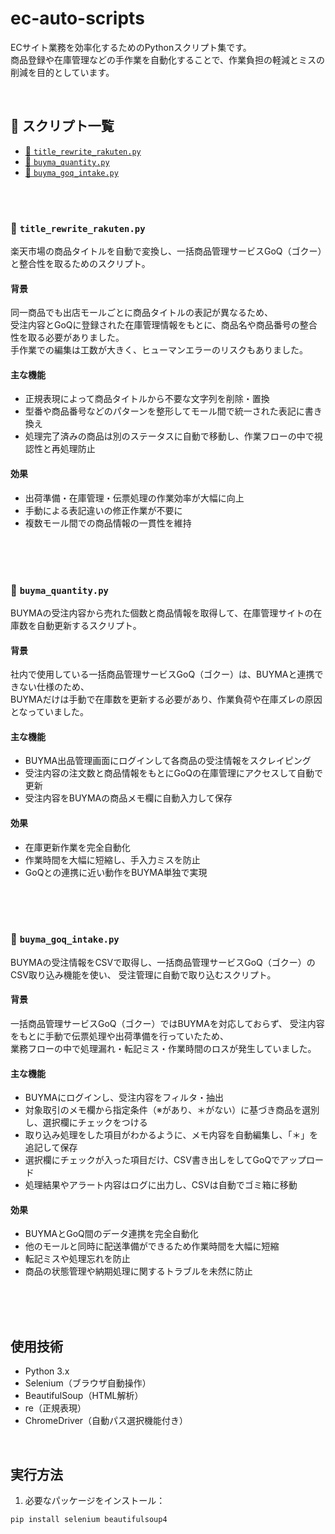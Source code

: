 # ec-auto-scripts

ECサイト業務を効率化するためのPythonスクリプト集です。  
商品登録や在庫管理などの手作業を自動化することで、作業負担の軽減とミスの削減を目的としています。

<br>

## 📄 スクリプト一覧

- [🔸 `title_rewrite_rakuten.py`](#-title_rewrite_rakutenpy)
- [🔸 `buyma_quantity.py`](#-buyma_quantitypy)
- [🔸 `buyma_goq_intake.py`](#-buyma_goq_intakepy)

<br><br>

### 🔸 `title_rewrite_rakuten.py`  
楽天市場の商品タイトルを自動で変換し、一括商品管理サービスGoQ（ゴクー）と整合性を取るためのスクリプト。

#### 背景

同一商品でも出店モールごとに商品タイトルの表記が異なるため、  
受注内容とGoQに登録された在庫管理情報をもとに、商品名や商品番号の整合性を取る必要がありました。  
手作業での編集は工数が大きく、ヒューマンエラーのリスクもありました。

#### 主な機能

- 正規表現によって商品タイトルから不要な文字列を削除・置換  
- 型番や商品番号などのパターンを整形してモール間で統一された表記に書き換え  
- 処理完了済みの商品は別のステータスに自動で移動し、作業フローの中で視認性と再処理防止  

#### 効果

- 出荷準備・在庫管理・伝票処理の作業効率が大幅に向上  
- 手動による表記違いの修正作業が不要に  
- 複数モール間での商品情報の一貫性を維持  

<br><br><br>



### 🔸 `buyma_quantity.py`  
BUYMAの受注内容から売れた個数と商品情報を取得して、在庫管理サイトの在庫数を自動更新するスクリプト。

#### 背景

社内で使用している一括商品管理サービスGoQ（ゴクー）は、BUYMAと連携できない仕様のため、  
BUYMAだけは手動で在庫数を更新する必要があり、作業負荷や在庫ズレの原因となっていました。

#### 主な機能

- BUYMA出品管理画面にログインして各商品の受注情報をスクレイピング 
- 受注内容の注文数と商品情報をもとにGoQの在庫管理にアクセスして自動で更新
- 受注内容をBUYMAの商品メモ欄に自動入力して保存

#### 効果

- 在庫更新作業を完全自動化  
- 作業時間を大幅に短縮し、手入力ミスを防止  
- GoQとの連携に近い動作をBUYMA単独で実現  

<br><br><br>



### 🔸 `buyma_goq_intake.py`  
BUYMAの受注情報をCSVで取得し、一括商品管理サービスGoQ（ゴクー）のCSV取り込み機能を使い、
受注管理に自動で取り込むスクリプト。

#### 背景

一括商品管理サービスGoQ（ゴクー）ではBUYMAを対応しておらず、
受注内容をもとに手動で伝票処理や出荷準備を行っていたため、  
業務フローの中で処理漏れ・転記ミス・作業時間のロスが発生していました。

#### 主な機能

- BUYMAにログインし、受注内容をフィルタ・抽出  
- 対象取引のメモ欄から指定条件（※があり、＊がない）に基づき商品を選別し、選択欄にチェックをつける
- 取り込み処理をした項目がわかるように、メモ内容を自動編集し、「＊」を追記して保存  
- 選択欄にチェックが入った項目だけ、CSV書き出しをしてGoQでアップロード
- 処理結果やアラート内容はログに出力し、CSVは自動でゴミ箱に移動

#### 効果

- BUYMAとGoQ間のデータ連携を完全自動化
- 他のモールと同時に配送準備ができるため作業時間を大幅に短縮
- 転記ミスや処理忘れを防止
- 商品の状態管理や納期処理に関するトラブルを未然に防止

<br><br><br>




## 使用技術

- Python 3.x  
- Selenium（ブラウザ自動操作）  
- BeautifulSoup（HTML解析）  
- re（正規表現）  
- ChromeDriver（自動パス選択機能付き）  

<br>

## 実行方法

1. 必要なパッケージをインストール：

```bash
pip install selenium beautifulsoup4

